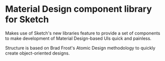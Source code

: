 # Material Design component library for Sketch
Makes use of Sketch's new libraries feature to provide a set of components to make development of Material Design-based UIs quick and painless.

Structure is based on Brad Frost's Atomic Design methodology to quickly create object-oriented designs.